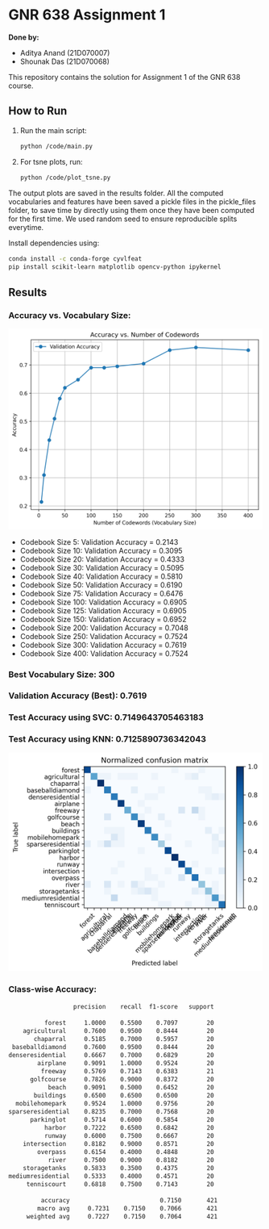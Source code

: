# GNR 638 Assignment 1

**Done by:**

- Aditya Anand (21D070007)
- Shounak Das (21D070068)


This repository contains the solution for Assignment 1 of the GNR 638 course.

## How to Run

1. Run the main script:
   ```bash
   python /code/main.py
   ```
2. For tsne plots, run:
   ```bash
   python /code/plot_tsne.py
   ```
The output plots are saved in the results folder.
All the computed vocabularies and features have been saved a pickle files in the pickle_files folder, to save time by directly using them once they have been computed for the first time.
We used random seed to ensure reproducible splits everytime.

Install dependencies using:

```bash
conda install -c conda-forge cyvlfeat
pip install scikit-learn matplotlib opencv-python ipykernel
```

## Results

### Accuracy vs. Vocabulary Size:

![Accuracy vs Vocabulary Size Plot](results/accuracy_vs_codewords.png)

- Codebook Size 5: Validation Accuracy = 0.2143
- Codebook Size 10: Validation Accuracy = 0.3095
- Codebook Size 20: Validation Accuracy = 0.4333
- Codebook Size 30: Validation Accuracy = 0.5095
- Codebook Size 40: Validation Accuracy = 0.5810
- Codebook Size 50: Validation Accuracy = 0.6190
- Codebook Size 75: Validation Accuracy = 0.6476
- Codebook Size 100: Validation Accuracy = 0.6905
- Codebook Size 125: Validation Accuracy = 0.6905
- Codebook Size 150: Validation Accuracy = 0.6952
- Codebook Size 200: Validation Accuracy = 0.7048
- Codebook Size 250: Validation Accuracy = 0.7524
- Codebook Size 300: Validation Accuracy = 0.7619
- Codebook Size 400: Validation Accuracy = 0.7524

 ###  Best Vocabulary Size: 300
 ###  Validation Accuracy (Best): 0.7619
 ###  Test Accuracy using SVC: 0.7149643705463183
 ###  Test Accuracy using KNN: 0.7125890736342043
![Confusion Matrix](results/confusion_matrix.png)

  ### Class-wise Accuracy:
                      precision    recall  f1-score   support
   
              forest     1.0000    0.5500    0.7097        20
        agricultural     0.7600    0.9500    0.8444        20
           chaparral     0.5185    0.7000    0.5957        20
     baseballdiamond     0.7600    0.9500    0.8444        20
    denseresidential     0.6667    0.7000    0.6829        20
            airplane     0.9091    1.0000    0.9524        20
             freeway     0.5769    0.7143    0.6383        21
          golfcourse     0.7826    0.9000    0.8372        20
               beach     0.9091    0.5000    0.6452        20
           buildings     0.6500    0.6500    0.6500        20
      mobilehomepark     0.9524    1.0000    0.9756        20
    sparseresidential    0.8235    0.7000    0.7568        20
          parkinglot     0.5714    0.6000    0.5854        20
              harbor     0.7222    0.6500    0.6842        20
              runway     0.6000    0.7500    0.6667        20
        intersection     0.8182    0.9000    0.8571        20
            overpass     0.6154    0.4000    0.4848        20
               river     0.7500    0.9000    0.8182        20
        storagetanks     0.5833    0.3500    0.4375        20
    mediumresidential    0.5333    0.4000    0.4571        20
         tenniscourt     0.6818    0.7500    0.7143        20

             accuracy                         0.7150       421
            macro avg     0.7231    0.7150    0.7066       421
         weighted avg     0.7227    0.7150    0.7064       421



